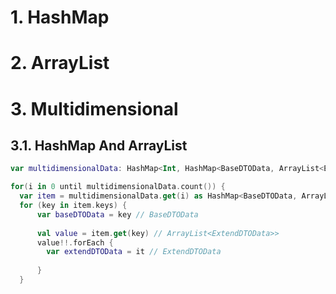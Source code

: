 # 1. HashMap

# 2. ArrayList

# 3. Multidimensional

## 3.1. HashMap And ArrayList

```Kotlin
var multidimensionalData: HashMap<Int, HashMap<BaseDTOData, ArrayList<ExtendDTOData>>>
```

```Kotlin
for(i in 0 until multidimensionalData.count()) {
  var item = multidimensionalData.get(i) as HashMap<BaseDTOData, ArrayList<ExtendDTOData>>
  for (key in item.keys) {
      var baseDTOData = key // BaseDTOData
      
      val value = item.get(key) // ArrayList<ExtendDTOData>>
      value!!.forEach {
        var extendDTOData = it // ExtendDTOData
        
      }
  }
```
